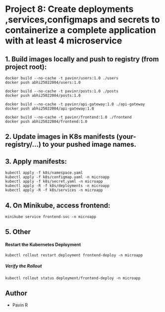 # Project 8: Create deployments ,services,configmaps and secrets to containerize a complete application with at least 4 microservice
## 1. Build images locally and push to registry (from project root):

```
docker build --no-cache -t pavinr/users:1.0 ./users
docker push abhi25022004/users:1.0

docker build --no-cache -t pavinr/posts:1.0 ./posts
docker push abhi25022004/posts:1.0

docker build --no-cache -t pavinr/api-gateway:1.0 ./api-gateway
docker push abhi25022004/api-gateway:1.0

docker build --no-cache -t pavinr/frontend:1.0 ./frontend
docker push abhi25022004/frontend:1.0
```

## 2. Update images in K8s manifests (your-registry/...) to your pushed image names.

## 3. Apply manifests:

```
kubectl apply -f k8s/namespace.yaml
kubectl apply -f k8s/configmap.yaml -n microapp
kubectl apply -f k8s/secret.yaml -n microapp
kubectl apply -R -f k8s/deployments -n microapp
kubectl apply -R -f k8s/services -n microapp
```

## 4. On Minikube, access frontend:
```
minikube service frontend-svc -n microapp
```

## 5. Other
#### Restart the Kubernetes Deployment
```
kubectl rollout restart deployment frontend-deploy -n microapp
```

##### Verify the Rollout
```
kubectl rollout status deployment/frontend-deploy -n microapp
```

## Author
- Pavin R
